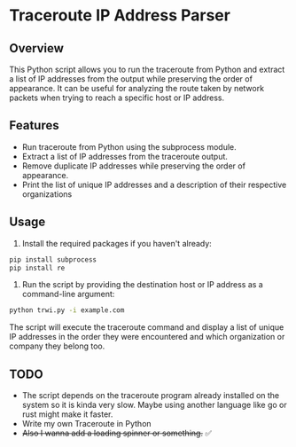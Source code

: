 # Traceroute IP Address Parser

## Overview

This Python script allows you to run the traceroute from Python and extract a list of IP addresses from the output while preserving the order of appearance. It can be useful for analyzing the route taken by network packets when trying to reach a specific host or IP address.

## Features

- Run traceroute from Python using the subprocess module.
- Extract a list of IP addresses from the traceroute output.
- Remove duplicate IP addresses while preserving the order of appearance.
- Print the list of unique IP addresses and a description of their respective organizations

## Usage

1. Install the required packages if you haven't already:

```bash
pip install subprocess
pip install re
```

1. Run the script by providing the destination host or IP address as a command-line argument:

```bash
python trwi.py -i example.com
```

The script will execute the traceroute command and display a list of unique IP addresses in the order they were encountered and which organization or company they belong too.

## TODO

- The script depends on the traceroute program already installed on the system so it is kinda very slow. Maybe using another language like go or rust might make it faster.
- Write my own Traceroute in Python
- ~~Also I wanna add a loading spinner or something.~~ ✅
